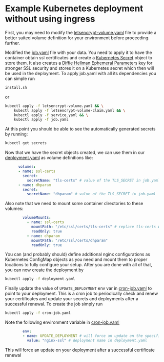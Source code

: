 # Example Kubernetes deployment without using ingress
First, you may need to modify the [letsencrypt-volume.yaml](letsencrypt-volume.yaml) file to provide a better suited volume definition for your environment before proceeding further.

Modified the [job.yaml](job.yaml) file with your data. You need to apply it to have the container obtain ssl certificates and create a [Kubernetes Secret](https://kubernetes.io/docs/concepts/configuration/secret/) object to store them. It also creates a [Diffie Hellman Ephemeral Parameters](https://en.wikipedia.org/wiki/Diffie%E2%80%93Hellman_key_exchange) key for stronger SSL security and stores it on a Kubernetes secret which then will be used in the deployment. To apply job.yaml with all its dependencies you can simple run
```bash
install.sh
```
or 
```bash
kubectl apply -f letsencrypt-volume.yaml && \
    kubectl apply -f letsencrypt-volume-claim.yaml && \
    kubectl apply -f service.yaml && \
    kubectl apply -f job.yaml
```
At this point you should be able to see the automatically generated secrets by running:
```bash
kubectl get secrets
```
Now that we have the secret objects created, we can use them in our [deployment.yaml](deployment.yaml) as volume definitions like:
```yaml
      volumes:
      - name: ssl-certs
        secret:
          secretName: "tls-certs" # value of the TLS_SECRET in job.yaml
      - name: dhparam
        secret:
          secretName: "dhparam" # value of the TLS_SECRET in job.yaml
``` 
Also note that we need to mount some container directories to these volumes:
```yaml
        volumeMounts:
          - name: ssl-certs
            mountPath: "/etc/ssl/certs/tls-certs" # replace tls-certs with the value of the TLS_SECRET in job.yaml if different
            readOnly: true
          - name: dhparam
            mountPath: "/etc/ssl/certs/dhparam"
            readOnly: true

```

You can (and probably should) define additional nginx configurations as Kubernetes ConfigMap objects as you need and mount them to proper locations to fully configure your setup. After you are done with all of that, you can now create the deployment by
```bash
kubectl apply -f deployment.yaml
```

Finally update the value of `UPDATE_DEPLOYMENT` env var in [cron-job.yaml](cron-job.yaml) to point to your deployment. This is a cron job to periodically check and renew your certificates and update your secrets and deployments after a successful renewal. To create the job simply run
```bash
kubectl apply -f cron-job.yaml
```
Note the following environment variable in [cron-job.yaml](cron-job.yaml)
```yaml
        env:
        - name: UPDATE_DEPLOYMENT # will force an update on the specified deployment, which should point to your nginx
          value: "nginx-ssl" # deployment name in deployment.yaml

```
This will force an update on your deployment after a successful certificate renewal